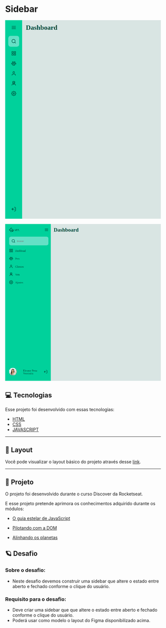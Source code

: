 # Sidebar

![Página Principal com sidebar-fechado](https://github.com/WendelSantosNunes/Sidebar/blob/main/img/readme/Captura%20de%20tela%20de%202021-12-29%2011-26-57.png?raw=true)

![Página Principal com sidebar-aberto](https://github.com/WendelSantosNunes/Sidebar/blob/main/img/readme/Captura%20de%20tela%20de%202021-12-29%2011-27-11.png?raw=true)

## 💻 **Tecnologias**

Esse projeto foi desenvolvido com essas tecnologias:

- [HTML](https://developer.mozilla.org/pt-BR/docs/Web/HTML)
- [CSS](https://developer.mozilla.org/pt-BR/docs/Web/CSS)
- [JAVASCRIPT](https://developer.mozilla.org/pt-BR/docs/Web/JavaScript)

---

## 🎨 **Layout**

Você pode visualizar o layout básico do projeto através desse [link](<https://www.figma.com/file/0pXVBdLWd4sBIBOgcOqi7m/DD-%2F-Sidebar-Responsiva-(Copy)?node-id=1%3A2>).

---

## 🚀 **Projeto**

O projeto foi desenvolvido durante o curso Discover ​da Rocketseat.

E esse projeto pretende aprimora os conhecimentos adquirido durante os módulos:

- [O guia estelar de JavaScript](https://app.rocketseat.com.br/node/o-guia-estelar-de-java-script)

- [Pilotando com a DOM](https://app.rocketseat.com.br/node/pilotando-com-a-dom)

- [Alinhando os planetas](https://app.rocketseat.com.br/node/flexbox)

## :ringed_planet: **Desafio**

### Sobre o desafio:

- Neste desafio devemos construir uma sidebar que altere o estado entre aberto e fechado conforme o clique do usuário.

### Requisito para o desafio:

- Deve criar uma sidebar que que altere o estado entre aberto e fechado conforme o clique do usuário.
- Poderá usar como modelo o layout do Figma disponibilizado acima.
